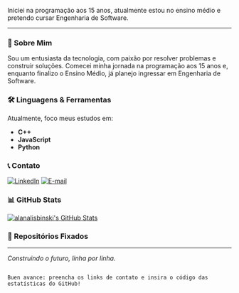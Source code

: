 Iniciei na programação aos 15 anos, atualmente estou no ensino médio e pretendo cursar Engenharia de Software.

---

### 🚀 Sobre Mim

Sou um entusiasta da tecnologia, com paixão por resolver problemas e construir soluções. Comecei minha jornada na programação aos 15 anos e, enquanto finalizo o Ensino Médio, já planejo ingressar em Engenharia de Software.

### 🛠️ Linguagens & Ferramentas

Atualmente, foco meus estudos em:

- **C++**
- **JavaScript**
- **Python**

<!-- Substitua o link abaixo pelo seu link do LinkedIn e e-mail -->
### 📞 Contato

[![LinkedIn](https://img.shields.io/badge/LinkedIn-0077B5?style=for-the-badge&logo=linkedin&logoColor=white)](SEU_LINK_DO_LINKEDIN)
[![E-mail](https://img.shields.io/badge/Email-D14836?style=for-the-badge&logo=gmail&logoColor=white)](mailto:SEU_EMAIL@exemplo.com)

### 📊 GitHub Stats

<!-- Use o widget gerado pelo GitHub para inserir suas estatísticas aqui. Você pode gerar o código no site do GitHub Stats. -->
[![alanalisbinski's GitHub Stats](https://github-readme-stats.vercel.app/api?username=alanalisbinski&show_icons=true&theme=dark)](https://github.com/anuraghazra/github-readme-stats)

### 📌 Repositórios Fixados

<!-- Adicione seus repositórios aqui depois, usando o formato de fixação do GitHub. -->

---
*Construindo o futuro, linha por linha.*
```

Buen avance: preencha os links de contato e insira o código das estatísticas do GitHub!
